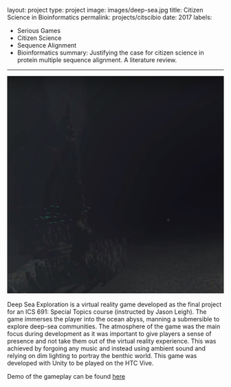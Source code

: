 
layout: project
type: project
image: images/deep-sea.jpg
title: Citizen Science in Bioinformatics
permalink: projects/citscibio
date: 2017
labels:
  - Serious Games
  - Citizen Science
  - Sequence Alignment
  - Bioinformatics
summary: Justifying the case for citizen science in protein multiple sequence alignment.  A literature review.
---

<img class="ui medium right floated rounded image" src="../images/deep-sea2.jpg">

Deep Sea Exploration is a virtual reality game developed as the final project for an ICS 691: Special Topics course (instructed by Jason Leigh).  The game immerses the player into the ocean abyss, manning a submersible to explore deep-sea communities.  The atmosphere of the game was the main focus during development as it was important to give players a sense of presence and not take them out of the virtual reality experience.  This was achieved by forgoing any music and instead using ambient sound and relying on dim lighting to portray the benthic world.  This game was developed with Unity to be played on the HTC Vive.

Demo of the gameplay can be found <a href="https://www.youtube.com/watch?v=XUS7eXnGGBo">here</a>
